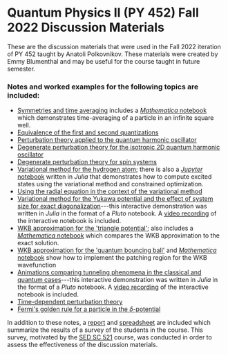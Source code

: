 # Quantum Physics II (PY 452) Fall 2022 Discussion Materials

These are the discussion materials that were used in the Fall 2022 iteration of PY 452 taught by Anatoli Polkovnikov.
These materials were created by Emmy Blumenthal and may be useful for the course taught in future semester.

### Notes and worked examples for the following topics are included:
- [Symmetries and time averaging](<Symmetries and time-averaging>) includes a [*Mathematica* notebook](<Symmetries and time-averaging/TimeAveraging.nb>) which demonstrates time-averaging of a particle in an infinite square well.
- [Equivalence of the first and second quantizations](<Equivalence of 1st and 2nd Quantizations/PY452-09-28.pdf>)
- [Perturbation theory applied to the quantum harmonic oscillator](<Perturbing the QHO/Perturbing the QHO.pdf>)
- [Degenerate perturbation theory for the isotropic 2D quantum harmonic oscillator](<Perturbing the Isotropic 2D QHO/Perturbing-2DQHO.pdf>)
- [Degenerate perturbation theory for spin systems](<Degenerate Perturbation Thoery and the Radial Equation/Degenerate-and-Radial.pdf>)
- [Variational method for the hydrogen atom](<Hydrogen Variational Method/Hydrogen Variatioal Method.pdf>); there is also a [*Jupyter* notebook](<Hydrogen Variational Method/variational_excited_states.ipynb>) written in *Julia* that demonstrates how to compute excited states using the variational method and constrained optimization.
- [Using the radial equation in the context of the variational method](<Degenerate Perturbation Thoery and the Radial Equation/Degenerate-and-Radial.pdf>)
- [Variational method for the Yukawa potential and the effect of system size for exact diagonalization](<Yukawa and rmax>)---this interactive demonstration was written in *Julia* in the format of a *Pluto* notebook. A [video recording](<Yukawa and rmax/Yukawa-interactivity-recording.mp4>) of the interactive notebook is included.
- [WKB approximation for the 'triangle potential'](<WKB Triangle Potential/WKB-Triangle.pdf>); also includes a [*Mathematica* notebook](<WKB Triangle Potential/WKBexact.nb>) which compares the WKB approximation to the exact solution.
- [WKB approximation for the 'quantum bouncing ball'](<WKB Bouncing Ball/WKB-Bouncing-Ball.pdf>) and [*Mathematica* notebook](<WKB Bouncing Ball/plotting.nb>) show how to implement the patching region for the WKB wavefunction
- [Animations comparing tunneling phenomena in the classical and quantum cases](<Classical vs Quantum Tunneling Animation>)---this interactive demonstration was written in *Julia* in the format of a *Pluto* notebook. A [video recording](<Classical vs Quantum Tunneling Animation/tunneling-interactivity.mp4>) of the interactive notebook is included.
- [Time-dependent perturbation theory](<Time-dependent perturbations/Time-dependent_perturbations.pdf>)
- [Fermi's golden rule for a particle in the $\delta$-potential](<FGR delta potential/FGR_delta_potential.pdf>)

In addition to these notes, a [report](<Survey and report/LA_project_essay.pdf>) and [spreadsheet](<Survey and report/PY452 Discussion Content Evaluation (Responses).xlsx>) are included which summarize the results of a survey of the students in the course.
This survey, motivated by the [SED SC 521](<https://www.bu.edu/academics/wheelock/courses/sed-sc-521/>) course, was conducted in order to assess the effectiveness of the discussion materials.